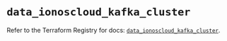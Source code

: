# `data_ionoscloud_kafka_cluster`

Refer to the Terraform Registry for docs: [`data_ionoscloud_kafka_cluster`](https://registry.terraform.io/providers/ionos-cloud/ionoscloud/6.6.1/docs/data-sources/kafka_cluster).

